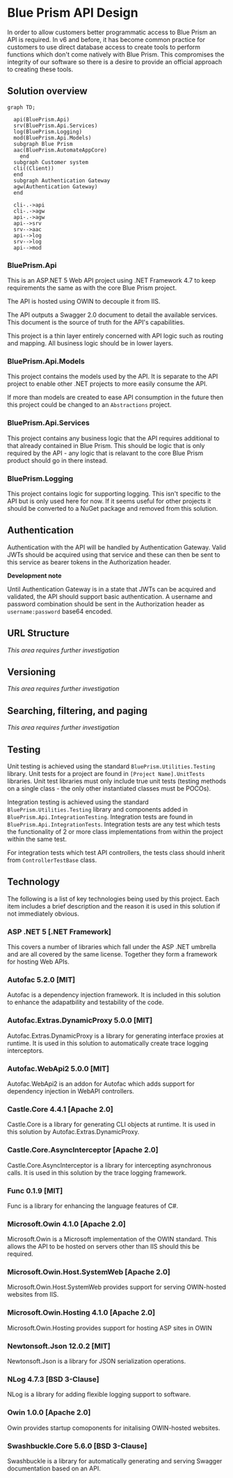 # Blue Prism API Design

In order to allow customers better programmatic access to Blue Prism an API is required. In v6 and before, it has become common practice for customers to use direct database access to create tools to perform functions which don't come natively with Blue Prism. This compromises the integrity of our software so there is a desire to provide an official approach to creating these tools.

## Solution overview

```mermaid
graph TD;

  api(BluePrism.Api)
  srv(BluePrism.Api.Services)
  log(BluePrism.Logging)
  mod(BluePrism.Api.Models)
  subgraph Blue Prism
  aac(BluePrism.AutomateAppCore)
    end
  subgraph Customer system
  cli((Client))
  end
  subgraph Authentication Gateway
  agw(Authentication Gateway)
  end

  cli-.->api
  cli-.->agw
  api-.->agw
  api-->srv
  srv-->aac
  api-->log
  srv-->log
  api-->mod
```

### BluePrism.Api

This is an ASP.NET 5 Web API project using .NET Framework 4.7 to keep requirements the same as with the core Blue Prism project.

The API is hosted using OWIN to decouple it from IIS.

The API outputs a Swagger 2.0 document to detail the available services. This document is the source of truth for the API's capabilities.

This project is a thin layer entirely concerned with API logic such as routing and mapping. All business logic should be in lower layers.

### BluePrism.Api.Models

This project contains the models used by the API. It is separate to the API project to enable other .NET projects to more easily consume the API.

If more than models are created to ease API consumption in the future then this project could be changed to an `Abstractions` project.

### BluePrism.Api.Services

This project contains any business logic that the API requires additional to that already contained in Blue Prism. This should be logic that is only required by the API - any logic that is relavant to the core Blue Prism product should go in there instead.

### BluePrism.Logging

This project contains logic for supporting logging. This isn't specific to the API but is only used here for now. If it seems useful for other projects it should be converted to a NuGet package and removed from this solution.

## Authentication

Authentication with the API will be handled by Authentication Gateway. Valid JWTs should be acquired using that service and these can then be sent to this service as bearer tokens in the Authorization header.

**Development note**

Until Authentication Gateway is in a state that JWTs can be acquired and validated, the API should support basic authentication. A username and password combination should be sent in the Authorization header as `username:password` base64 encoded.

## URL Structure

*This area requires further investigation*

## Versioning

*This area requires further investigation*

## Searching, filtering, and paging

*This area requires further investigation*

## Testing

Unit testing is achieved using the standard `BluePrism.Utilities.Testing` library. Unit tests for a project are found in `[Project Name].UnitTests` libraries. Unit test libraries must only include true unit tests (testing methods on a single class - the only other instantiated classes must be POCOs).

Integration testing is achieved using the standard `BluePrism.Utilities.Testing` library and components added in `BluePrism.Api.IntegrationTesting`. Integration tests are found in `BluePrism.Api.IntegrationTests`. Integration tests are any test which tests the functionality of 2 or more class implementations from within the project within the same test.

For integration tests which test API controllers, the tests class should inherit from `ControllerTestBase` class.

## Technology

The following is a list of key technologies being used by this project. Each item includes a brief description and the reason it is used in this solution if not immediately obvious.

### ASP .NET 5 [.NET Framework]

This covers a number of libraries which fall under the ASP .NET umbrella and are all covered by the same license. Together they form a framework for hosting Web APIs.

### Autofac 5.2.0 [MIT]

Autofac is a dependency injection framework. It is included in this solution to enhance the adapatbility and testability of the code.

### Autofac.Extras.DynamicProxy 5.0.0 [MIT]

Autofac.Extras.DynamicProxy is a library for generating interface proxies at runtime. It is used in this solution to automatically create trace logging interceptors.

### Autofac.WebApi2 5.0.0 [MIT]

Autofac.WebApi2 is an addon for Autofac which adds support for dependency injection in WebAPI controllers.

### Castle.Core 4.4.1 [Apache 2.0]

Castle.Core is a library for generating CLI objects at runtime. It is used in this solution by Autofac.Extras.DynamicProxy.

### Castle.Core.AsyncInterceptor [Apache 2.0]

Castle.Core.AsyncInterceptor is a library for intercepting asynchronous calls. It is used in this solution by the trace logging framework.

### Func 0.1.9 [MIT]

Func is a library for enhancing the language features of C#.

### Microsoft.Owin 4.1.0 [Apache 2.0]

Microsoft.Owin is a Microsoft implementation of the OWIN standard. This allows the API to be hosted on servers other than IIS should this be required.

### Microsoft.Owin.Host.SystemWeb [Apache 2.0]

Microsoft.Owin.Host.SystemWeb provides support for serving OWIN-hosted websites from IIS.

### Microsoft.Owin.Hosting 4.1.0 [Apache 2.0]

Microsoft.Owin.Hosting provides support for hosting ASP sites in OWIN

### Newtonsoft.Json 12.0.2 [MIT]

Newtonsoft.Json is a library for JSON serialization operations.

### NLog 4.7.3 [BSD 3-Clause]

NLog is a library for adding flexible logging support to software.

### Owin 1.0.0 [Apache 2.0]

Owin provides startup comoponents for initalising OWIN-hosted websites.

### Swashbuckle.Core 5.6.0 [BSD 3-Clause]

Swashbuckle is a library for automatically generating and serving Swagger documentation based on an API.
